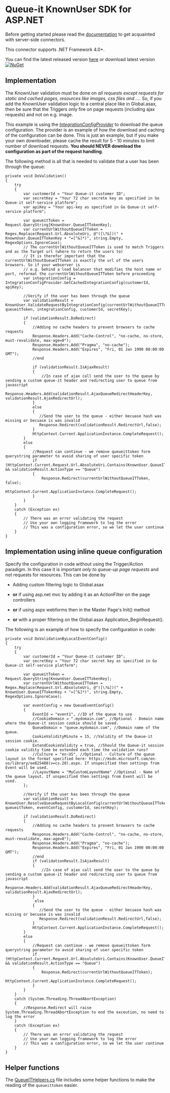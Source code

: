 # Queue-it KnownUser SDK for ASP.NET
Before getting started please read the [documentation](https://github.com/queueit/Documentation/tree/main/serverside-connectors) to get acquainted with server-side connectors.

This connector supports .NET Framework 4.0+.

You can find the latest released version [here](https://github.com/queueit/KnownUser.V3.ASPNET/releases/latest) or download latest version [![NuGet](http://img.shields.io/nuget/v/QueueIT.KnownUserV3.SDK.svg)](https://www.nuget.org/packages/QueueIT.KnownUserV3.SDK/)

## Implementation
The KnownUser validation must be done on *all requests except requests for static and cached pages, resources like images, css files and ...*. 
So, if you add the KnownUser validation logic to a central place like in Global.asax, then be sure that the Triggers only fire on page requests (including ajax requests) and not on e.g. image.

This example is using the *[IntegrationConfigProvider](https://github.com/queueit/KnownUser.V3.ASPNET/blob/master/Documentation/IntegrationConfigProvider.cs)* to download the queue configuration. The provider is an example of how the download and caching of the configuration can be done. This is just an example, but if you make your own downloader, please cache the result for 5 - 10 minutes to limit number of download requests. **You should NEVER download the configuration as part of the request handling**.

The following method is all that is needed to validate that a user has been through the queue:
```CSharp
private void DoValidation()
{
    try
    {
        var customerId = "Your Queue-it customer ID";
        var secretKey = "Your 72 char secrete key as specified in Go Queue-it self-service platform";
        var apiKey = "Your api-key as specified in Go Queue-it self-service platform";

        var queueitToken = Request.QueryString[KnownUser.QueueITTokenKey];
        var currentUrlWithoutQueueITToken = Regex.Replace(Request.Url.AbsoluteUri, @"([\?&])(" + KnownUser.QueueITTokenKey + "=[^&]*)", string.Empty, RegexOptions.IgnoreCase);
        // The currentUrlWithoutQueueITToken is used to match Triggers and as the Target url (where to return the users to)
        // It is therefor important that the currentUrlWithoutQueueITToken is exactly the url of the users browsers. So if your webserver is 
        // e.g. behind a load balancer that modifies the host name or port, reformat the currentUrlWithoutQueueITToken before proceeding
        var integrationConfig = IntegrationConfigProvider.GetCachedIntegrationConfig(customerId, apiKey);
  
        //Verify if the user has been through the queue
        var validationResult = KnownUser.ValidateRequestByIntegrationConfig(currentUrlWithoutQueueITToken, queueitToken, integrationConfig, customerId, secretKey);

        if (validationResult.DoRedirect)
        {
            //Adding no cache headers to prevent browsers to cache requests
            Response.Headers.Add("Cache-Control", "no-cache, no-store, must-revalidate, max-age=0"); 
            Response.Headers.Add("Pragma", "no-cache");
            Response.Headers.Add("Expires", "Fri, 01 Jan 1990 00:00:00 GMT");
            //end
           
            if (validationResult.IsAjaxResult)
            {
                //In case of ajax call send the user to the queue by sending a custom queue-it header and redirecting user to queue from javascript
               Response.Headers.Add(validationResult.AjaxQueueRedirectHeaderKey, validationResult.AjaxRedirectUrl);
            }
            else
            {
               //Send the user to the queue - either becuase hash was missing or becuase is was invalid
               Response.Redirect(validationResult.RedirectUrl,false);
            }
            HttpContext.Current.ApplicationInstance.CompleteRequest();
        }
        else
        {
            //Request can continue - we remove queueittoken form querystring parameter to avoid sharing of user specific token
            if (HttpContext.Current.Request.Url.AbsoluteUri.Contains(KnownUser.QueueITTokenKey) && validationResult.ActionType == "Queue")
            {
                Response.Redirect(currentUrlWithoutQueueITToken, false);
                HttpContext.Current.ApplicationInstance.CompleteRequest();
            }
        }
    }
    catch (Exception ex)
    {
        // There was an error validating the request
        // Use your own logging framework to log the error
        // This was a configuration error, so we let the user continue
    }
}
```

## Implementation using inline queue configuration
Specify the configuration in code without using the Trigger/Action paradigm. In this case it is important *only to queue-up page requests* and not requests for resources. 
This can be done by 

   - Adding custom filtering logic to Global.asax 

   - **or** if using asp.net mvc by adding it as an ActionFilter on the page controllers 

   - **or** if using aspx webforms then in the Master Page's Init() method 

   - **or** with a proper filtering on the Global.asax Application_BeginRequest(). 

The following is an example of how to specify the configuration in code:
 
```CSharp
private void DoValidationByLocalEventConfig()
{
    try
    {
        var customerId = "Your Queue-it customer ID";
        var secretKey = "Your 72 char secret key as specified in Go Queue-it self-service platform";

        var queueitToken = Request.QueryString[KnownUser.QueueITTokenKey];
        var currentUrlWithoutQueueITToken = Regex.Replace(Request.Url.AbsoluteUri, @"([\?&])(" + KnownUser.QueueITTokenKey + "=[^&]*)", string.Empty, RegexOptions.IgnoreCase);

        var eventConfig = new QueueEventConfig()
        {
            EventId = "event1", //ID of the queue to use
            //CookieDomain = ".mydomain.com", //Optional - Domain name where the Queue-it session cookie should be saved.
            QueueDomain = "queue.mydomain.com", //Domain name of the queue.
            CookieValidityMinute = 15, //Validity of the Queue-it session cookie.
            ExtendCookieValidity = true, //Should the Queue-it session cookie validity time be extended each time the validation runs? 
            //Culture = "en-US", //Optional - Culture of the queue layout in the format specified here: https://msdn.microsoft.com/en-us/library/ee825488(v=cs.20).aspx. If unspecified then settings from Event will be used.
            //LayoutName = "MyCustomLayoutName" //Optional - Name of the queue layout. If unspecified then settings from Event will be used.
        };

        //Verify if the user has been through the queue
        var validationResult = KnownUser.ResolveQueueRequestByLocalConfig(currentUrlWithoutQueueITToken, queueitToken, eventConfig, customerId, secretKey);

        if (validationResult.DoRedirect)
        {
            //Adding no cache headers to prevent browsers to cache requests
            Response.Headers.Add("Cache-Control", "no-cache, no-store, must-revalidate, max-age=0"); 
            Response.Headers.Add("Pragma", "no-cache");
            Response.Headers.Add("Expires", "Fri, 01 Jan 1990 00:00:00 GMT");
            //end
            if (validationResult.IsAjaxResult)
            {
                //In case of ajax call send the user to the queue by sending a custom queue-it header and redirecting user to queue from javascript
               Response.Headers.Add(validationResult.AjaxQueueRedirectHeaderKey, validationResult.AjaxRedirectUrl);
            }
             else
            {
               //Send the user to the queue - either becuase hash was missing or becuase is was invalid
               Response.Redirect(validationResult.RedirectUrl,false);
            }
            HttpContext.Current.ApplicationInstance.CompleteRequest();
        }
        else
        {
            //Request can continue - we remove queueittoken form querystring parameter to avoid sharing of user specific token
            if (HttpContext.Current.Request.Url.AbsoluteUri.Contains(KnownUser.QueueITTokenKey) && validationResult.ActionType == "Queue")
            {
                Response.Redirect(currentUrlWithoutQueueITToken);
                HttpContext.Current.ApplicationInstance.CompleteRequest();
            }
        }
    }
    catch (System.Threading.ThreadAbortException)
    {
        //Response.Redirect will raise System.Threading.ThreadAbortException to end the exceution, no need to log the error
    }
    catch (Exception ex)
    {
        // There was an error validating the request
        // Use your own logging framework to log the error
        // This was a configuration error, so we let the user continue
    }
}
```

## Helper functions
The [QueueITHelpers.cs](https://github.com/queueit/KnownUser.V3.ASPNET/blob/master/Documentation/QueueITHelpers.cs) file includes some helper functions 
to make the reading of the `queueittoken` easier. 
